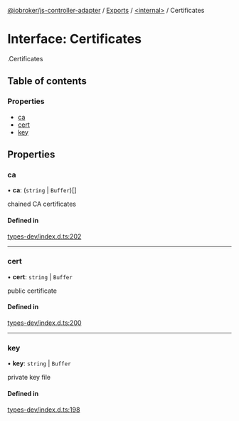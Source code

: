 [@iobroker/js-controller-adapter](../README.md) / [Exports](../modules.md) / [<internal\>](../modules/internal_.md) / Certificates

# Interface: Certificates

[<internal>](../modules/internal_.md).Certificates

## Table of contents

### Properties

- [ca](internal_.Certificates.md#ca)
- [cert](internal_.Certificates.md#cert)
- [key](internal_.Certificates.md#key)

## Properties

### ca

• **ca**: (`string` \| `Buffer`)[]

chained CA certificates

#### Defined in

[types-dev/index.d.ts:202](https://github.com/ioBroker/ioBroker.js-controller/blob/08bb2650/packages/types-dev/index.d.ts#L202)

___

### cert

• **cert**: `string` \| `Buffer`

public certificate

#### Defined in

[types-dev/index.d.ts:200](https://github.com/ioBroker/ioBroker.js-controller/blob/08bb2650/packages/types-dev/index.d.ts#L200)

___

### key

• **key**: `string` \| `Buffer`

private key file

#### Defined in

[types-dev/index.d.ts:198](https://github.com/ioBroker/ioBroker.js-controller/blob/08bb2650/packages/types-dev/index.d.ts#L198)
